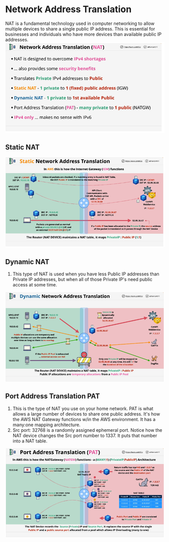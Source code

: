 # Network Address Translation
NAT is a fundamental technology used in computer networking to allow multiple devices to share a single public IP address. This is essential for businesses and individuals who have more devices than available public IP addresses.
![network_17](../assets/network_17.png)
## Static NAT
![network_18](../assets/network_18.png)
## Dynamic NAT
1. This type of NAT is used when you have less Public IP addresses than Private IP addresses, but when all of those Private  IP's need public access at some time.

![network_19](../assets/network_19.png)

## Port Address Translation PAT
1. This is the type of NAT you use on your home network. PAT is what allows a large number of devices to share one public address. It's how the AWS NAT Gateway functions w/in the AWS environment. It has a many:one mapping architecture.
2. Src port: 32768 is a randomly assigned ephemeral port. Notice how the NAT device changes the Src port number to 1337. It puts that number into a NAT table. 

![network_20](../assets/network_20.png)